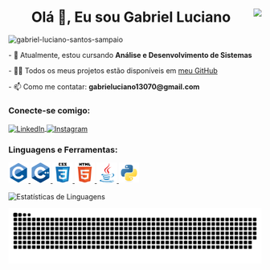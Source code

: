 <!-- Container principal da página -->
<div id="main-container">

  <!-- Seção do GIF -->
  <div id="gif-section">
    <p align="center">
      <!-- Substitua 'URL_DO_GIF' pela URL do seu GIF -->
      <img align="right" height="230" src="https://images.squarespace-cdn.com/content/v1/62a8153660de3f4c58730069/68decc30-1659-4b6d-8c3f-d7802e667644/high_tech_4x.gif" />
    </p>
  </div>

  <!-- Seção do título principal -->
  <div id="title-section">
    <h1 align="center">Olá 👋, Eu sou Gabriel Luciano</h1>
  </div>

  <!-- Seção do contador de visualizações -->
  <div id="views-counter-section">
    <p align="left">
      <img src="https://komarev.com/ghpvc/?username=gabriel-luciano-santos-sampaio&label=Visualizações%20do%20Perfil&color=0e75b6&style=flat" alt="gabriel-luciano-santos-sampaio" />
    </p>
  </div>

  <!-- Seção de aprendizado atual -->
  <div id="current-learning-section">
    <p>- 🌱 Atualmente, estou cursando <strong>Análise e Desenvolvimento de Sistemas</strong></p>
  </div>

  <!-- Seção de projetos -->
  <div id="projects-section">
    <p>- 👨‍💻 Todos os meus projetos estão disponíveis em <a href="https://github.com/gabriel-luciano-santos-sampaio/Gabriel-projetos" target="_blank">meu GitHub</a></p>
  </div>

  <!-- Seção de contato -->
  <div id="contact-section">
    <p>- 📫 Como me contatar: <strong>gabrieluciano13070@gmail.com</strong></p>
  </div>

  <!-- Seção de conexões -->
  <div id="connections-section">
    <h3 align="left">Conecte-se comigo:</h3>
    <p align="left">
      <a href="https://www.linkedin.com/in/gabriel-lucianoo-santos-sampaio-b71331317/" target="_blank">
        <img align="center" src="https://raw.githubusercontent.com/rahuldkjain/github-profile-readme-generator/master/src/images/icons/Social/linked-in-alt.svg" alt="LinkedIn" height="30" width="40" />
      </a>
      <a href="https://instagram.com/gabriel_sampaiols" target="_blank">
        <img align="center" src="https://raw.githubusercontent.com/rahuldkjain/github-profile-readme-generator/master/src/images/icons/Social/instagram.svg" alt="Instagram" height="30" width="40" />
      </a>
    </p>
  </div>

  <!-- Seção sobre linguagens e ferramentas -->
  <div id="languages-tools-section">
    <h3 align="left">Linguagens e Ferramentas:</h3>
    <p align="left">
      <a href="https://www.cprogramming.com/" target="_blank" rel="noreferrer">
        <img src="https://raw.githubusercontent.com/devicons/devicon/master/icons/c/c-original.svg" alt="C" width="40" height="40"/>
      </a>
      <a href="https://www.w3schools.com/cpp/" target="_blank" rel="noreferrer">
        <img src="https://raw.githubusercontent.com/devicons/devicon/master/icons/cplusplus/cplusplus-original.svg" alt="C++" width="40" height="40"/>
      </a>
      <a href="https://www.w3schools.com/css/" target="_blank" rel="noreferrer">
        <img src="https://raw.githubusercontent.com/devicons/devicon/master/icons/css3/css3-original-wordmark.svg" alt="CSS" width="40" height="40"/>
      </a>
      <a href="https://www.w3.org/html/" target="_blank" rel="noreferrer">
        <img src="https://raw.githubusercontent.com/devicons/devicon/master/icons/html5/html5-original-wordmark.svg" alt="HTML" width="40" height="40"/>
      </a>
      <a href="https://www.java.com" target="_blank" rel="noreferrer">
        <img src="https://raw.githubusercontent.com/devicons/devicon/master/icons/java/java-original.svg" alt="Java" width="40" height="40"/>
      </a>
      <a href="https://www.python.org" target="_blank" rel="noreferrer">
        <img src="https://raw.githubusercontent.com/devicons/devicon/master/icons/python/python-original.svg" alt="Python" width="40" height="40"/>
      </a>
    </p>
  </div>

  <!-- Seção de estatísticas de linguagens usadas -->
  <div id="stats-section">
    <p><img align="center" src="https://github-readme-stats.vercel.app/api/top-langs?username=gabriel-luciano-santos-sampaio&show_icons=true&locale=pt-br&layout=compact&theme=dark" alt="Estatísticas de Linguagens" /></p>
  </div>

  <!-- Seção de animação de contribuições no GitHub -->
  <div id="contributions-section">
    <picture align="center">
      <source media="(prefers-color-scheme: dark)" srcset="https://raw.githubusercontent.com/gabriel-luciano-santos-sampaio/gabriel-luciano-santos-sampaio/output/github-contribution-grid-snake-dark.svg">
      <source media="(prefers-color-scheme: light)" srcset="https://raw.githubusercontent.com/gabriel-luciano-santos-sampaio/gabriel-luciano-santos-sampaio/output/github-contribution-grid-snake-dark.svg">
      <img align="center" alt="Animação de Contribuições no GitHub" src="https://raw.githubusercontent.com/mari4souza/mari4souza/output/github-contribution-grid-snake.svg">
    </picture>
  </div>
</div>
